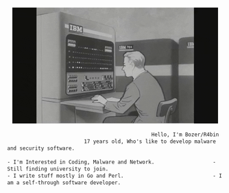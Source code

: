 <p align="center">
    <img src="1.gif" alt="----">
</p>

                                                   Hello, I'm Bozer/R4bin
                             17 years old, Who's like to develop malware and security software.

    - I'm Interested in Coding, Malware and Network.                   - Still finding university to join.
    - I write stuff mostly in Go and Perl.                             - I am a self-through software developer. 
